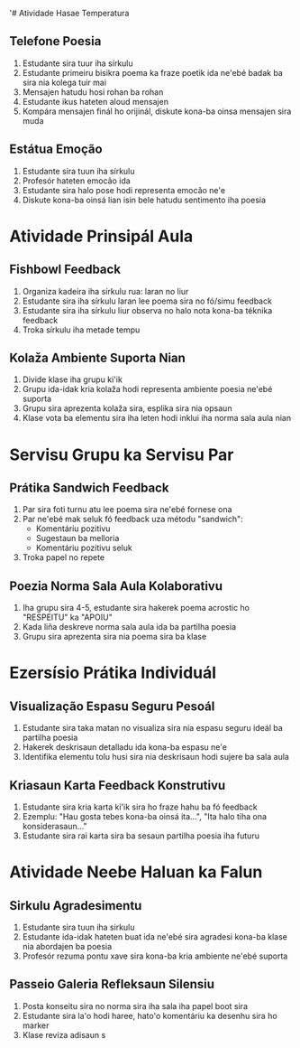 '# Atividade Hasae Temperatura

## Telefone Poesia

1. Estudante sira tuur iha sírkulu
2. Estudante primeiru bisikra poema ka fraze poetik ida ne'ebé badak ba sira nia kolega tuir mai
3. Mensajen hatudu hosi rohan ba rohan
4. Estudante ikus hateten aloud mensajen
5. Kompára mensajen finál ho orijinál, diskute kona-ba oinsa mensajen sira muda

## Estátua Emoção

1. Estudante sira tuun iha sírkulu
2. Profesór hateten emocão ida
3. Estudante sira halo pose hodi representa emocão ne'e
4. Diskute kona-ba oinsá lian isin bele hatudu sentimento iha poesia

# Atividade Prinsipál Aula

## Fishbowl Feedback

1. Organiza kadeira iha sírkulu rua: laran no liur
2. Estudante sira iha sírkulu laran lee poema sira no fó/simu feedback
3. Estudante sira iha sírkulu liur observa no halo nota kona-ba téknika feedback
4. Troka sírkulu iha metade tempu

## Kolaža Ambiente Suporta Nian

1. Divide klase iha grupu ki'ik
2. Grupu ida-idak kria kolaža hodi representa ambiente poesia ne'ebé suporta
3. Grupu sira aprezenta kolaža sira, esplika sira nia opsaun
4. Klase vota ba elementu sira iha leten hodi inklui iha norma sala aula nian

# Servisu Grupu ka Servisu Par

## Prátika Sandwich Feedback

1. Par sira foti turnu atu lee poema sira ne'ebé fornese ona
2. Par ne'ebé mak seluk fó feedback uza métodu "sandwich":
   - Komentáriu pozitivu
   - Sugestaun ba melloria
   - Komentáriu pozitivu seluk
3. Troka papel no repete

## Poezia Norma Sala Aula Kolaborativu

1. Iha grupu sira 4-5, estudante sira hakerek poema acrostic ho "RESPEITU" ka "APOIU"
2. Kada liña deskreve norma sala aula ida ba partilha poesia
3. Grupu sira aprezenta sira nia poema sira ba klase

# Ezersísio Prátika Individuál

## Visualização Espasu Seguru Pesoál

1. Estudante sira taka matan no visualiza sira nia espasu seguru ideál ba partilha poesia
2. Hakerek deskrisaun detalladu ida kona-ba espasu ne'e
3. Identifika elementu tolu husi sira nia deskrisaun hodi sujere ba sala aula

## Kriasaun Karta Feedback Konstrutivu

1. Estudante sira kria karta ki'ik sira ho fraze hahu ba fó feedback
2. Ezemplu: "Hau gosta tebes kona-ba oinsá ita...", "Ita halo tiha ona konsiderasaun..."
3. Estudante sira rai karta sira ba sesaun partilha poesia iha futuru

# Atividade Neebe Haluan ka Falun

## Sirkulu Agradesimentu

1. Estudante sira tuun iha sirkulu
2. Estudante ida-idak hateten buat ida ne'ebé sira agradesi kona-ba klase nia abordajen ba poesia
3. Profesór rezuma pontu xave sira kona-ba kria ambiente ne'ebé suporta

## Passeio Galeria Refleksaun Silensiu

1. Posta konseitu sira no norma sira iha sala iha papel boot sira
2. Estudante sira la'o hodi haree, hato'o komentáriu ka desenhu sira ho marker
3. Klase reviza adisaun s